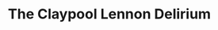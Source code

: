 ---
title: "The Claypool Lennon Delirium"
summary: ""
image: "the-claypool-lennon-delirium.jpg"
apple_music_artist_url: "https://music.apple.com/gb/artist/the-claypool-lennon-delirium/1092250261"
---